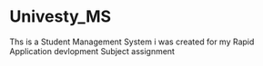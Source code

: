 # Univesty_MS
Ths is a Student Management System 
i was created for my Rapid Application devlopment Subject
assignment

